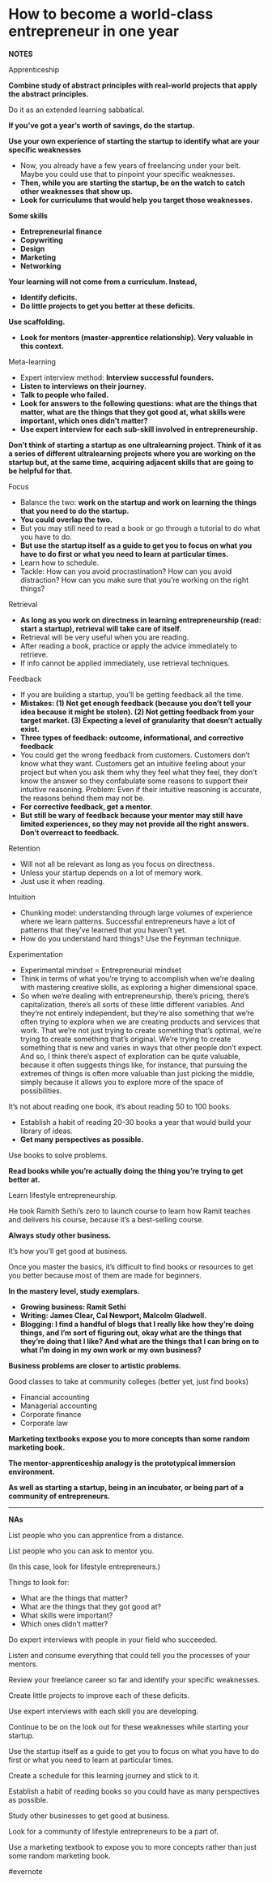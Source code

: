 # How to become a world-class entrepreneur in one year

**NOTES**

Apprenticeship

**Combine study of abstract principles with real-world projects that apply the abstract principles.**

Do it as an extended learning sabbatical.

**If you’ve got a year’s worth of savings, do the startup.**

**Use your own experience of starting the startup to identify what are your specific weaknesses**

- Now, you already have a few years of freelancing under your belt. Maybe you could use that to pinpoint your specific weaknesses.
- **Then, while you are starting the startup, be on the watch to catch other weaknesses that show up.**
- **Look for curriculums that would help you target those weaknesses.**

**Some skills**

- **Entrepreneurial finance**
- **Copywriting**
- **Design**
- **Marketing**
- **Networking**

**Your learning will not come from a curriculum. Instead,**

- **Identify deficits.**
- **Do little projects to get you better at these deficits.**

**Use scaffolding.**

- **Look for mentors (master-apprentice relationship). Very valuable in this context.**

Meta-learning

- Expert interview method: **Interview successful founders.**
- **Listen to interviews on their journey.**
- **Talk to people who failed.**
- **Look for answers to the following questions: what are the things that matter, what are the things that they got good at, what skills were important, which ones didn’t matter?**
- **Use expert interview for each sub-skill involved in entrepreneurship.**

**Don’t think of starting a startup as one ultralearning project. Think of it as a series of different ultralearning projects where you are working on the startup but, at the same time, acquiring adjacent skills that are going to be helpful for that.**

Focus

- Balance the two: **work on the startup and work on learning the things that you need to do the startup.**
- **You could overlap the two.**
- But you may still need to read a book or go through a tutorial to do what you have to do.
- **But use the startup itself as a guide to get you to focus on what you have to do first or what you need to learn at particular times.**
- Learn how to schedule.
- Tackle: How can you avoid procrastination? How can you avoid distraction? How can you make sure that you’re working on the right things?

Retrieval

- **As long as you work on directness in learning entrepreneurship (read: start a startup), retrieval will take care of itself.**
- Retrieval will be very useful when you are reading.
- After reading a book, practice or apply the advice immediately to retrieve.
- If info cannot be applied immediately, use retrieval techniques.

Feedback

- If you are building a startup, you’ll be getting feedback all the time.
- **Mistakes: (1) Not get enough feedback (because you don’t tell your idea because it might be stolen). (2) Not getting feedback from your target market. (3) Expecting a level of granularity that doesn’t actually exist.**
- **Three types of feedback: outcome, informational, and corrective feedback**
- You could get the wrong feedback from customers. Customers don’t know what they want. Customers get an intuitive feeling about your project but when you ask them why they feel what they feel, they don’t know the answer so they confabulate some reasons to support their intuitive reasoning. Problem: Even if their intuitive reasoning is accurate, the reasons behind them may not be.
- **For corrective feedback, get a mentor.**
- **But still be wary of feedback because your mentor may still have limited experiences, so they may not provide all the right answers. Don’t overreact to feedback.**

Retention

- Will not all be relevant as long as you focus on directness.
- Unless your startup depends on a lot of memory work.
- Just use it when reading.

Intuition

- Chunking model: understanding through large volumes of experience where we learn patterns. Successful entrepreneurs have a lot of patterns that they’ve learned that you haven’t yet.
- How do you understand hard things? Use the Feynman technique.

Experimentation

- Experimental mindset = Entrepreneurial mindset
- Think in terms of what you’re trying to accomplish when we’re dealing with mastering creative skills, as exploring a higher dimensional space.
- So when we’re dealing with entrepreneurship, there’s pricing, there’s capitalization, there’s all sorts of these little different variables. And they’re not entirely independent, but they’re also something that we’re often trying to explore when we are creating products and services that work. That we’re not just trying to create something that’s optimal, we’re trying to create something that’s original. We’re trying to create something that is new and varies in ways that other people don’t expect. And so, I think there’s aspect of exploration can be quite valuable, because it often suggests things like, for instance, that pursuing the extremes of things is often more valuable than just picking the middle, simply because it allows you to explore more of the space of possibilities.

It’s not about reading one book, it’s about reading 50 to 100 books.

- Establish a habit of reading 20-30 books a year that would build your library of ideas.
- **Get many perspectives as possible.**

Use books to solve problems.

**Read books while you’re actually doing the thing you’re trying to get better at.**

Learn lifestyle entrepreneurship.

He took Ramith Sethi’s zero to launch course to learn how Ramit teaches and delivers his course, because it’s a best-selling course.

**Always study other business.**

It’s how you’ll get good at business.

Once you master the basics, it’s difficult to find books or resources to get you better because most of them are made for beginners.

**In the mastery level, study exemplars.**

- **Growing business: Ramit Sethi**
- **Writing: James Clear, Cal Newport, Malcolm Gladwell.**
- **Blogging: I find a handful of blogs that I really like how they’re doing things, and I’m sort of figuring out, okay what are the things that they’re doing that I like? And what are the things that I can bring on to what I’m doing in my own work or my own business?**

**Business problems are closer to artistic problems.**

Good classes to take at community colleges (better yet, just find books)

- Financial accounting
- Managerial accounting
- Corporate finance
- Corporate law

**Marketing textbooks expose you to more concepts than some random marketing book.**

**The mentor-apprenticeship analogy is the prototypical immersion environment.**

**As well as starting a startup, being in an incubator, or being part of a community of entrepreneurs.**

---

**NAs**

List people who you can apprentice from a distance.

List people who you can ask to mentor you.

(In this case, look for lifestyle entrepreneurs.)

Things to look for:

- What are the things that matter?
- What are the things that they got good at?
- What skills were important?
- Which ones didn’t matter?

Do expert interviews with people in your field who succeeded.

Listen and consume everything that could tell you the processes of your mentors.

Review your freelance career so far and identify your specific weaknesses.

Create little projects to improve each of these deficits.

Use expert interviews with each skill you are developing.

Continue to be on the look out for these weaknesses while starting your startup.

Use the startup itself as a guide to get you to focus on what you have to do first or what you need to learn at particular times.

Create a schedule for this learning journey and stick to it.

Establish a habit of reading books so you could have as many perspectives as possible.

Study other businesses to get good at business.

Look for a community of lifestyle entrepreneurs to be a part of.

Use a marketing textbook to expose you to more concepts rather than just some random marketing book.

\#evernote

